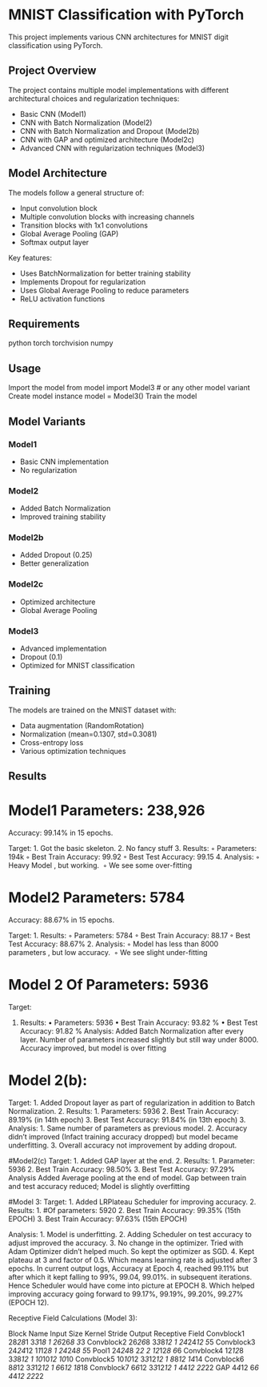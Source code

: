 # MNIST Classification with PyTorch

This project implements various CNN architectures for MNIST digit classification using PyTorch.

## Project Overview

The project contains multiple model implementations with different architectural choices and regularization techniques:
- Basic CNN (Model1)
- CNN with Batch Normalization (Model2)
- CNN with Batch Normalization and Dropout (Model2b)
- CNN with GAP and optimized architecture (Model2c)
- Advanced CNN with regularization techniques (Model3)

## Model Architecture

The models follow a general structure of:
- Input convolution block
- Multiple convolution blocks with increasing channels
- Transition blocks with 1x1 convolutions
- Global Average Pooling (GAP)
- Softmax output layer

Key features:
- Uses BatchNormalization for better training stability
- Implements Dropout for regularization
- Uses Global Average Pooling to reduce parameters
- ReLU activation functions

## Requirements
python
torch
torchvision
numpy

## Usage
Import the model
from model import Model3 # or any other model variant
Create model instance
model = Model3()
Train the model


## Model Variants

### Model1
- Basic CNN implementation
- No regularization

### Model2
- Added Batch Normalization
- Improved training stability

### Model2b
- Added Dropout (0.25)
- Better generalization

### Model2c
- Optimized architecture
- Global Average Pooling

### Model3
- Advanced implementation
- Dropout (0.1)
- Optimized for MNIST classification

## Training

The models are trained on the MNIST dataset with:
- Data augmentation (RandomRotation)
- Normalization (mean=0.1307, std=0.3081)
- Cross-entropy loss
- Various optimization techniques

## Results

 
# Model1 Parameters: 238,926
Accuracy: 99.14% in 15 epochs.

Target:
    1. Got the basic skeleton. 
    2. No fancy stuff
    3. Results:
        ◦ Parameters: 194k
        ◦ Best Train Accuracy: 99.92
        ◦ Best Test Accuracy: 99.15
    4. Analysis:
        ◦ Heavy Model , but working. 
        ◦ We see some over-fitting

# Model2 Parameters: 5784
Accuracy: 88.67% in 15 epochs.

Target:
       1. Results:
        ◦ Parameters: 5784
        ◦ Best Train Accuracy: 88.17
        ◦ Best Test Accuracy: 88.67%
       2. Analysis:
        ◦  Model has less than 8000 parameters , but low accuracy. 
        ◦  We see slight under-fitting


# Model 2 Of Parameters: 5936

Target:
1. Results:
    • Parameters: 5936
    • Best Train Accuracy: 93.82 %
    • Best Test Accuracy: 91.82 %
Analysis:
	Added Batch Normalization after every layer. 
	Number of parameters increased slightly but still way under 8000.
	Accuracy improved, but model is over fitting

# Model 2(b):
Target:
    1. Added Dropout layer as part of regularization in addition to Batch Normalization.
    2. Results:
        1. Parameters: 5936
        2. Best Train Accuracy: 89.19% (in 14th epoch)
        3. Best Test Accuracy: 91.84% (in 13th epoch)
    3. Analysis:
        1. Same number of parameters as previous model.
        2. Accuracy didn’t improved (Infact training accuracy dropped) but model became underfitting. 
        3. Overall accuracy not improvement by adding dropout. 


#Model2(c)
Target: 
    1. Added GAP layer at the end. 
    2. Results:
        1. Parameter: 5936
        2. Best Train Accuracy: 98.50%
        3. Best Test Accuracy: 97.29%
Analysis
Added Average pooling at the end of model. 
Gap between train and test accuracy reduced;
Model is slightly overfitting


#Model 3:
Target:
    1. Added LRPlateau Scheduler for improving accuracy.
    2. Results:
        1. #Of parameters: 5920 
        2. Best Train Accuracy: 99.35% (15th EPOCH)
        3. Best Train Accuracy: 97.63% (15th EPOCH)

Analysis:
    1.  Model is underfitting.
    2. Adding Scheduler on test accuracy to adjust improved the accuracy.
    3. No change in the optimizer. Tried with Adam Optimizer didn’t helped much. So kept the optimizer as SGD.
    4. Kept plateau at 3 and factor of 0.5. Which means learning rate is adjusted after 3 epochs. In current output logs, Accuracy at Epoch 4,   reached 99.11% but after which it kept falling to 99%, 99.04, 99.01%. in subsequent iterations. Hence Scheduler would have come into picture at EPOCH 8. Which helped improving accuracy going forward to 99.17%, 99.19%, 99.20%, 99.27% (EPOCH 12).  

Receptive Field Calculations (Model 3):



Block Name	Input Size	Kernel	Stride	Output	Receptive Field
Convblock1	28*28*1	3*3*1*8	1	26*26*8	3*3
Convblock2	26*26*8	3*3*8*12	1	24*24*12	5*5
Convblock3	24*24*12	1*1*12*8	1	24*24*8	5*5
Pool1	24*24*8	2*2	2	12*12*8	6*6
Convblock4	12*12*8	3*3*8*12	1	10*10*12	10*10
Convblock5	10*10*12	3*3*12*12	1	8*8*12	14*14
Convblock6	8*8*12	3*3*12*12	1	6*6*12	    18*18
Convblock7	6*6*12	3*3*12*12	1	4*4*12	     22*22
GAP	4*4*12	6*6		4*4*12	22*22
					
					
					

